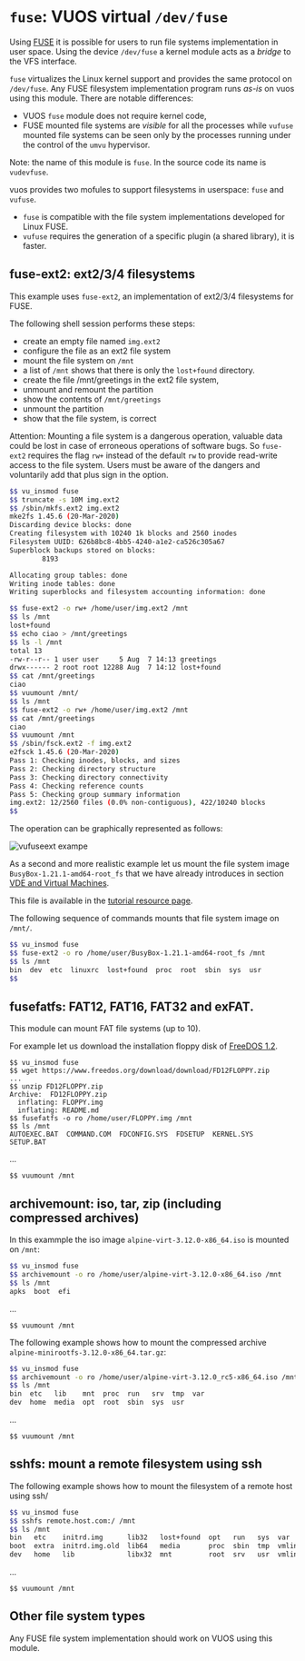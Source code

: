 `fuse`: VUOS virtual `/dev/fuse`
====

Using [FUSE](https://en.wikipedia.org/wiki/Filesystem_in_Userspace) it is possible for
users to run file systems implementation in user space. Using the device `/dev/fuse` a kernel module acts as a _bridge_ to the VFS interface.

`fuse` virtualizes the Linux kernel support and provides the same protocol on `/dev/fuse`. Any FUSE filesystem implementation program runs _as-is_ on vuos using this module. There are notable differences:

* VUOS `fuse` module does not require kernel code,
* FUSE mounted file systems are _visible_ for all the processes while `vufuse` mounted
file systems can be seen only by the processes running under the control of the `umvu`
hypervisor.

Note: the name of this module is `fuse`. In the source code its name is `vudevfuse`.

vuos provides two mofules to support filesystems in userspace: `fuse` and `vufuse`.

* `fuse` is compatible with the file system implementations developed for Linux FUSE.
* `vufuse` requires the generation of a specific plugin (a shared library), it is faster.

## fuse-ext2: ext2/3/4 filesystems

This example uses `fuse-ext2`, an implementation of ext2/3/4 filesystems for FUSE.

The following shell session performs these steps:

* create an empty file named `img.ext2`
* configure the file as an ext2 file system
* mount the file system on `/mnt`
* a list of `/mnt` shows that there is only the `lost+found` directory.
* create the file /mnt/greetings in the ext2 file system,
* unmount and remount the partition
* show the contents of `/mnt/greetings`
* unmount the partition
* show that the file system, is correct

Attention: Mounting a file system is a dangerous operation, valuable data could be lost
in case of erroneous operations of software bugs. So `fuse-ext2` requires the flag `rw+`
instead of the default `rw` to provide read-write access to the file system.
Users must be aware of the dangers and voluntarily add that plus sign in the option.

```bash
$$ vu_insmod fuse
$$ truncate -s 10M img.ext2
$$ /sbin/mkfs.ext2 img.ext2
mke2fs 1.45.6 (20-Mar-2020)
Discarding device blocks: done
Creating filesystem with 10240 1k blocks and 2560 inodes
Filesystem UUID: 626b8bc8-4bb5-4240-a1e2-ca526c305a67
Superblock backups stored on blocks:
        8193

Allocating group tables: done
Writing inode tables: done
Writing superblocks and filesystem accounting information: done

$$ fuse-ext2 -o rw+ /home/user/img.ext2 /mnt
$$ ls /mnt
lost+found
$$ echo ciao > /mnt/greetings
$$ ls -l /mnt
total 13
-rw-r--r-- 1 user user     5 Aug  7 14:13 greetings
drwx------ 2 root root 12288 Aug  7 14:12 lost+found
$$ cat /mnt/greetings
ciao
$$ vuumount /mnt/
$$ ls /mnt
$$ fuse-ext2 -o rw+ /home/user/img.ext2 /mnt
$$ cat /mnt/greetings
ciao
$$ vuumount /mnt
$$ /sbin/fsck.ext2 -f img.ext2
e2fsck 1.45.6 (20-Mar-2020)
Pass 1: Checking inodes, blocks, and sizes
Pass 2: Checking directory structure
Pass 3: Checking directory connectivity
Pass 4: Checking reference counts
Pass 5: Checking group summary information
img.ext2: 12/2560 files (0.0% non-contiguous), 422/10240 blocks
$$
```

The operation can be graphically represented as follows:

![vufuseext exampe](pictures/vuos_vufuseext2.png)


As a second and more realistic example let us mount the file system image `BusyBox-1.21.1-amd64-root_fs`
that we have already introduces in section [VDE and Virtual Machines](vde_vm.md).

This file is available in the
[tutorial resource page](http://www.cs.unibo.it/~renzo/virtualsquare/tutorial_resources/).

The following sequence of commands mounts that file system image on `/mnt/`.

```bash
$$ vu_insmod fuse
$$ fuse-ext2 -o ro /home/user/BusyBox-1.21.1-amd64-root_fs /mnt
$$ ls /mnt
bin  dev  etc  linuxrc  lost+found  proc  root  sbin  sys  usr
$$
```

## fusefatfs: FAT12, FAT16, FAT32 and exFAT.

This module can mount FAT file systems (up to 10).

For example let us download the installation floppy disk of 
[FreeDOS 1.2](https://www.freedos.org/download/).

```
$$ vu_insmod fuse
$$ wget https://www.freedos.org/download/download/FD12FLOPPY.zip
...
$$ unzip FD12FLOPPY.zip 
Archive:  FD12FLOPPY.zip
  inflating: FLOPPY.img              
  inflating: README.md               
$$ fusefatfs -o ro /home/user/FLOPPY.img /mnt
$$ ls /mnt
AUTOEXEC.BAT  COMMAND.COM  FDCONFIG.SYS  FDSETUP  KERNEL.SYS  SETUP.BAT
```
...
```
$$ vuumount /mnt
```

## archivemount: iso, tar, zip (including compressed archives)

In this exammple the iso image `alpine-virt-3.12.0-x86_64.iso` is mounted on `/mnt`:

```bash
$$ vu_insmod fuse
$$ archivemount -o ro /home/user/alpine-virt-3.12.0-x86_64.iso /mnt
$$ ls /mnt
apks  boot  efi
```
...
```
$$ vuumount /mnt
```

The following example shows how to mount the compressed archive
`alpine-minirootfs-3.12.0-x86_64.tar.gz`:

```bash
$$ vu_insmod fuse
$$ archivemount -o ro /home/user/alpine-virt-3.12.0_rc5-x86_64.iso /mnt
$$ ls /mnt
bin  etc   lib    mnt  proc  run   srv  tmp  var
dev  home  media  opt  root  sbin  sys  usr
```
...
```
$$ vuumount /mnt
```

## sshfs: mount a remote filesystem using ssh

The following example shows how to mount the filesystem of a remote host using ssh/

```bash
$$ vu_insmod fuse
$$ sshfs remote.host.com:/ /mnt
$$ ls /mnt
bin   etc    initrd.img      lib32   lost+found  opt   run   sys  var
boot  extra  initrd.img.old  lib64   media       proc  sbin  tmp  vmlinuz
dev   home   lib             libx32  mnt         root  srv   usr  vmlinuz.old
```
...
```
$$ vuumount /mnt
```
## Other file system types

Any FUSE file system implementation should work on VUOS using this module.
